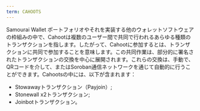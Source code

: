 ```yaml
---
term: CAHOOTS
---
```


Samourai Wallet ポートフォリオやそれを実装する他のウォレットソフトウェアの枠組みの中で、Cahootは複数のユーザー間で共同で行われるあらゆる種類のトランザクションを指します。したがって、Cahootに参加するとは、トランザクションに共同で参加することを意味します。この共同作業は、部分的に署名されたトランザクションの交換を中心に展開されます。これらの交換は、手動で、QRコードを介して、またはSoroban通信ネットワークを通じて自動的に行うことができます。Cahootsの中には、以下が含まれます：
* Stowawayトランザクション（Payjoin）;
* Stonewall x2トランザクション;
* Joinbotトランザクション。
